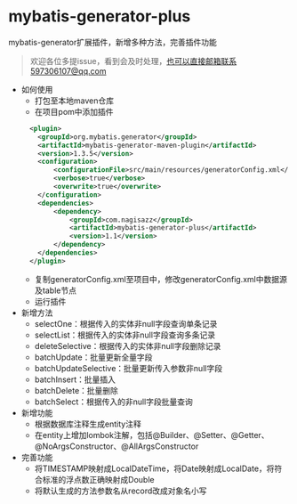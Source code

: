 # mybatis-generator-plus
mybatis-generator扩展插件，新增多种方法，完善插件功能
> 欢迎各位多提issue，看到会及时处理，也可以直接邮箱联系597306107@qq.com
- 如何使用
    - 打包至本地maven仓库
    - 在项目pom中添加插件
    ```xml
      <plugin>
        <groupId>org.mybatis.generator</groupId>
        <artifactId>mybatis-generator-maven-plugin</artifactId>
        <version>1.3.5</version>
        <configuration>
            <configurationFile>src/main/resources/generatorConfig.xml</configurationFile>
            <verbose>true</verbose>
            <overwrite>true</overwrite>
        </configuration>
        <dependencies>
            <dependency>
                <groupId>com.nagisazz</groupId>
                <artifactId>mybatis-generator-plus</artifactId>
                <version>1.1</version>
            </dependency>
        </dependencies>
      </plugin>
    ```
    - 复制generatorConfig.xml至项目中，修改generatorConfig.xml中数据源及table节点
    - 运行插件
- 新增方法
    - selectOne：根据传入的实体非null字段查询单条记录
    - selectList：根据传入的实体非null字段查询多条记录
    - deleteSelective：根据传入的实体非null字段删除记录
    - batchUpdate：批量更新全量字段
    - batchUpdateSelective：批量更新传入参数非null字段
    - batchInsert：批量插入
    - batchDelete：批量删除
    - batchSelect：根据传入的非null字段批量查询
- 新增功能
    - 根据数据库注释生成entity注释
    - 在entity上增加lombok注解，包括@Builder、@Setter、@Getter、@NoArgsConstructor、@AllArgsConstructor
- 完善功能
    - 将TIMESTAMP映射成LocalDateTime，将Date映射成LocalDate，将符合标准的浮点数正确映射成Double
    - 将默认生成的方法参数名从record改成对象名小写